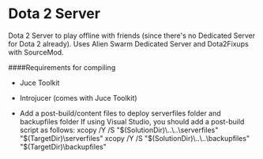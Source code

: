Dota 2 Server
=============

Dota 2 Server to play offline with friends (since there's no Dedicated Server for Dota 2 already).
Uses Alien Swarm Dedicated Server and Dota2Fixups with SourceMod.

####Requirements for compiling
- Juce Toolkit
- Introjucer (comes with Juce Toolkit)

- Add a post-build/content files to deploy serverfiles folder and backupfiles folder
  If using Visual Studio, you should add a post-build script as follows:
    xcopy /Y /S "$(SolutionDir)\..\..\serverfiles" "$(TargetDir)\serverfiles\"
    xcopy /Y /S "$(SolutionDir)\..\..\backupfiles" "$(TargetDir)\backupfiles\"
